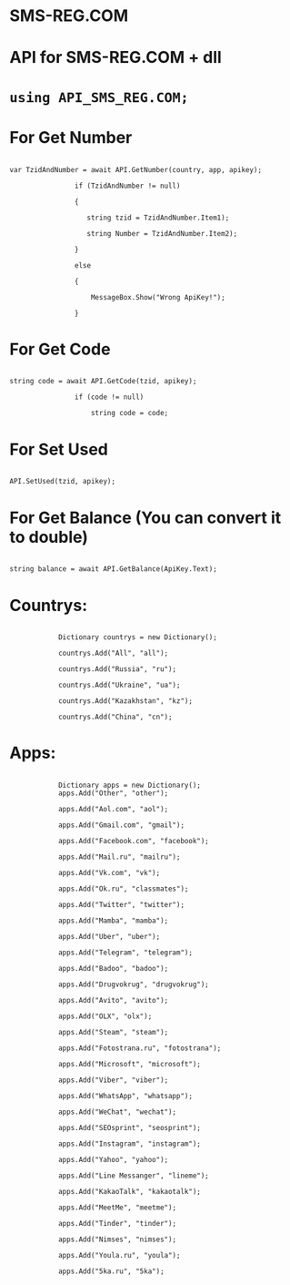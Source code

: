 # SMS-REG.COM
<h1>API for SMS-REG.COM + dll</h1>
<h1><code>using API_SMS_REG.COM;</code></h1>
<h1>For Get Number</h1>
<code>
var TzidAndNumber = await API.GetNumber(country, app, apikey);</br>
                if (TzidAndNumber != null)</br>
                {</br>
                   string tzid = TzidAndNumber.Item1);</br>
                   string Number = TzidAndNumber.Item2);</br>
                }</br>
                else</br>
                {</br>
                    MessageBox.Show("Wrong ApiKey!");</br>
                }</code>
<h1>For  Get Code</h1>
<code>
string code = await API.GetCode(tzid, apikey);</br>
                if (code != null)</br>
                    string code = code;</code>
<h1>For Set Used</h1>
<code>
API.SetUsed(tzid, apikey);</code>

<h1>For Get Balance (You can convert it to double)</h1>
<code>
string balance = await API.GetBalance(ApiKey.Text);</code>

<h1>Countrys:</h1>
<code>
            Dictionary<string, string> countrys = new Dictionary<string, string>();</br>
            countrys.Add("All", "all");</br>
            countrys.Add("Russia", "ru");</br>
            countrys.Add("Ukraine", "ua");</br>
            countrys.Add("Kazakhstan", "kz");</br>
            countrys.Add("China", "cn");</code>
  <h1>Apps:</h1>
 <code>
            Dictionary<string, string> apps = new Dictionary<string, string>();</code><code>
            apps.Add("Other", "other");</br>
            apps.Add("Aol.com", "aol");</br>
            apps.Add("Gmail.com", "gmail");</br>
            apps.Add("Facebook.com", "facebook");</br>
            apps.Add("Mail.ru", "mailru");</br>
            apps.Add("Vk.com", "vk");</br>
            apps.Add("Ok.ru", "classmates");</br>
            apps.Add("Twitter", "twitter");</br>
            apps.Add("Mamba", "mamba");</br>
            apps.Add("Uber", "uber");</br>
            apps.Add("Telegram", "telegram");</br>
            apps.Add("Badoo", "badoo");</br>
            apps.Add("Drugvokrug", "drugvokrug");</br>
            apps.Add("Avito", "avito");</br>
            apps.Add("OLX", "olx");</br>
            apps.Add("Steam", "steam");</br>
            apps.Add("Fotostrana.ru", "fotostrana");</br>
            apps.Add("Microsoft", "microsoft");</br>
            apps.Add("Viber", "viber");</br>
            apps.Add("WhatsApp", "whatsapp");</br>
            apps.Add("WeChat", "wechat");</br>
            apps.Add("SEOsprint", "seosprint");</br>
            apps.Add("Instagram", "instagram");</br>
            apps.Add("Yahoo", "yahoo");</br>
            apps.Add("Line Messanger", "lineme");</br>
            apps.Add("KakaoTalk", "kakaotalk");</br>
            apps.Add("MeetMe", "meetme");</br>
            apps.Add("Tinder", "tinder");</br>
            apps.Add("Nimses", "nimses");</br>
            apps.Add("Youla.ru", "youla");</br>
            apps.Add("5ka.ru", "5ka");</code>
